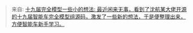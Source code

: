 

> 来自: [十九届完全模型一些小的想法: 最近闲来无事，看到了沈航某大佬开源的十九届智能车完全模型组源码，激发了一些新的想法，于是便整理出来，方便智能车新手学习。](https://gitee.com/sixiang36/changxiang)


